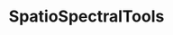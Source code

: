 ---
title: "SpatioSpectralTools"
img: "constancy.webp"
image_alt: "SpatioSpectralTools Image"
link: "./subpages/spatiospectral.html"
description: |
  SpatioSpectralTools is a Matlab Toolbox for reflectance and illuminant estimation that uses spatial information to simplify the (otherwise ill-conditioned) inverse problem. The proposed analysis is useful to derive the spatio-spectral resolution required to solve a retrieval problem.
references:
  - "The role of spatial information in disentangling the irradiance-reflectance-transmittance ambiguity. Jimenez, S., and Malo, J. IEEE Transactions on Geoscience and Remote Sensing, 52(8):4881-4894, 2014."
---